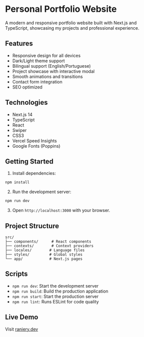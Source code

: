 # Personal Portfolio Website

A modern and responsive portfolio website built with Next.js and TypeScript, showcasing my projects and professional experience.

## Features

- Responsive design for all devices
- Dark/Light theme support
- Bilingual support (English/Portuguese)
- Project showcase with interactive modal
- Smooth animations and transitions
- Contact form integration
- SEO optimized

## Technologies

- Next.js 14
- TypeScript
- React
- Swiper
- CSS3
- Vercel Speed Insights
- Google Fonts (Poppins)

## Getting Started

1. Install dependencies:

```bash
npm install
```

2. Run the development server:

```bash
npm run dev
```

3. Open `http://localhost:3000` with your browser.

## Project Structure

```structure
src/
├── components/      # React components
├── contexts/        # Context providers
├── locales/        # Language files
├── styles/         # Global styles
└── app/            # Next.js pages
```

## Scripts

- `npm run dev`: Start the development server
- `npm run build`: Build the production application
- `npm run start`: Start the production server
- `npm run lint`: Runs ESLint for code quality

## Live Demo

Visit [raniery.dev](https://raniery.dev/)
